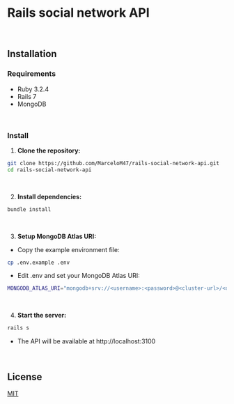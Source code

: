 # Rails social network API
<br>

## Installation


### Requirements

- Ruby 3.2.4
- Rails 7
- MongoDB

<br>

### Install

1. **Clone the repository:**
```bash
git clone https://github.com/MarceloM47/rails-social-network-api.git
cd rails-social-network-api
```

<br>

2. **Install dependencies:**

  ```bash
  bundle install
  ```

<br>

3. **Setup MongoDB Atlas URI:**

- Copy the example environment file:

```bash
cp .env.example .env
```
- Edit .env and set your MongoDB Atlas URI:

```bash
MONGODB_ATLAS_URI="mongodb+srv://<username>:<password>@<cluster-url>/<database-name>?retryWrites=true&w=majority&appName=your-app-name"
```

<br>

4. **Start the server:**

  ```bash
  rails s
  ```

- The API will be available at http://localhost:3100

<br>

## License

[MIT](https://choosealicense.com/licenses/mit/)
